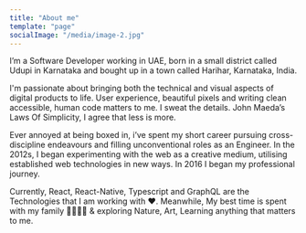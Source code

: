 ```yaml
---
title: "About me"
template: "page"
socialImage: "/media/image-2.jpg"
---
```


I’m a Software Developer working in UAE, born in a small district called Udupi in Karnataka and bought up in a town called Harihar, Karnataka, India.

I'm passionate about bringing both the technical and visual aspects of digital products to life. User experience, beautiful pixels and writing clean accessible, human code matters to me. I sweat the details. John Maeda’s Laws Of Simplicity, I agree that less is more.

Ever annoyed at being boxed in, i’ve spent my short career pursuing cross-discipline endeavours and filling unconventional roles as an Engineer. In the 2012s, I began experimenting with the web as a creative medium, utilising established web technologies in new ways. In 2016 I began my professional journey.

Currently, React, React-Native, Typescript and GraphQL are the Technologies that I am working with ❤️. Meanwhile, My best time is spent with my family 👨‍👩‍👦‍👦 & exploring Nature, Art, Learning anything that matters to me.
